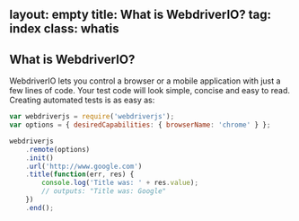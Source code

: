 layout: empty
title: What is WebdriverIO?
tag: index
class: whatis
---

## What is WebdriverIO?

WebdriverIO lets you control a browser or a mobile application with just a few
lines of code. Your test code will look simple, concise and easy to read. Creating
automated tests is as easy as:

```js
var webdriverjs = require('webdriverjs');
var options = { desiredCapabilities: { browserName: 'chrome' } };

webdriverjs
    .remote(options)
    .init()
    .url('http://www.google.com')
    .title(function(err, res) {
        console.log('Title was: ' + res.value);
        // outputs: "Title was: Google"
    })
    .end();
```

